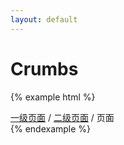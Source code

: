 ```yaml
---
layout: default
---
```


# Crumbs

{% example html %}
<div class="ui-path">
  <a class="link" href="#">一级页面</a>
  <span class="line">/</span>
  <a class="link" href="#">二级页面</a>
  <span class="line">/</span>
  <span>页面</span>
</div>
{% endexample %}
